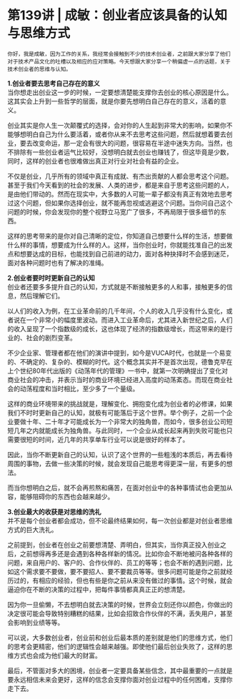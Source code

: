 # 第139讲 | 成敏：创业者应该具备的认知与思维方式

    你好，我是成敏，因为工作的关系，我经常会接触到不少的技术创业者，之前跟大家分享了他们对于技术产品文化的吐槽以及相应的应对策略。今天想跟大家分享一个稍偏虚一点的话题，关于技术创业者的思维与认知。

**1.创业者要去思考自己存在的意义**  
当你想走出创业这一步的时候，一定要想清楚能支撑你去创业的核心原因是什么。这其实会上升到一些哲学的层面，就是你要先想明白自己存在的意义，活着的意义。

创业其实是你人生一次颠覆式的选择，会对你的人生起到非常大的影响，如果你不能够想明白自己为什么要活着，或者你从来不去思考这些问题，然后就想着要去创业，要去改变命运，那一定会有很大的问题，很容易在半途中迷失方向。当然，也不排除有一些创业者运气比较好，没想明白就去创业也赚钱了，但这毕竟是少数，同时，这样的创业者也很难做出真正对行业对社会有益的企业。

不仅是创业，几乎所有的领域中真正有成就、有杰出贡献的人都会思考这个问题。甚至于我们今天看到的社会的发展、人类的进步，都是来自于思考这些问题的人，是由他们带动的。然而在现实中，大多数的人可能一辈子都没有真正有效地去思考过这个问题，但如果你选择创业，就不能再忽视或逃避这个问题。当你问自己这个问题的时候，你会发现你的整个视野立马宽广了很多，不再局限于很多细节的东西。

这样的思考带来的是你对自己清晰的定位，你知道自己想要什么样的生活，想要做什么样的事情，想要成为什么样的人。这样，当你创业时，你就能找准自己的出发点和想要达成的目标，也能找到自己前进的动力，面对各种抉择时不会感到迷茫，面对各种问题时也有了解决的准绳。

**2.创业者要时时更新自己的认知**  
创业者还要多多提升自己的认知，方式就是不断接触更多的人和事，接触更多的信息，然后理解它们。

以人们的收入为例，在工业革命前的几千年间，个人的收入几乎没有什么变化，或者说在一个非常小的幅度里波动。而进入工业革命后，尤其进入新世纪之后，人们的收入呈现了一个指数级的成长，这也体现了经济的指数级增长，而这带来的是行业的、社会的剧烈变革。

不少企业家、管理者都在他们的演讲中提到，如今是VUCA时代，也就是一个易变的、不确定的、复杂的、模糊的时代。这个概念其实并不是首次出现，德鲁克早在上个世纪80年代出版的《动荡年代的管理》一书中，就第一次明确提出了变化对商业社会的冲击，并表示当时的商业环境已经进入高度的动荡紊态。而现在商业社会的动荡程度和当时相比，至少多了一个量级。

这样的商业环境带来的挑战就是，理解变化、拥抱变化成为创业者的必修课，如果我们不时时更新自己的认知，就极有可能落后于这个世界。举个例子，之前一个企业要做十年、二十年才可能成长为一个非常大的独角兽，而如今，很多创业公司短短几年之内就能成长为独角兽。与此同时，一个企业从成长起来再到失败可能也只需要很短的时间，近几年的共享单车行业可以说是很好的样本了。

因此，当你不断更新自己的认知，认识了这个世界的一些粗浅的本质后，再去看待周围的事物，去做一些决策的时候，就会发现自己能思考得更深一层，有更多的想法。

而当你想明白之后，就不会再煎熬和痛苦，在面对创业中的各种事情试也会更加从容，能够阻碍你的东西也会越来越少。

**3.创业最大的收获是对思维的洗礼**  
并不是每个创业者都会成功，但不论最终结果如何，每一次创业都是对创业者思维方式的巨大洗礼。

之前提到，创业者在创业之前要想清楚、弄明白，但其实，当你真正投入创业之后，之前想得再多还是会遇到各种各样新的情况。比如你会不断地被问各种各样的问题，来自用户的、客户的、合作伙伴的、员工的等等；也会不断的遇到问题，比如这个需求要不要做，要不要招人、要不要裁员等等。很多问题可能是你之前就经历过的，有相应的经验，但也有些是你之前从来没有做过的事情。这个时候，就会逼迫你在不断的决策的过程中，把每件事情都真真正正的想清楚。

因为你一旦偷懒，不去想明白就去决策的时候，世界会立刻还你以颜色，你做出的决定很可能会导致特别糟糕的结果，比如会招致合作伙伴的不满，丢失用户，甚至会影响到业绩等等。

可以说，大多数创业者，创业前和创业后最本质的差别就是他们的思维方式，他们的思考会更精密，他们的逻辑性会越来越强。即使他们最后创业失败了，这样的思维方式也会成为他们最大的财富。

最后，不管面对多大的困境，创业者一定要具备某些信念，其中最重要的一点就是要永远相信未来会更好，这样的信念会支撑你面对创业过程中的任何困难，支撑你走下去。
    